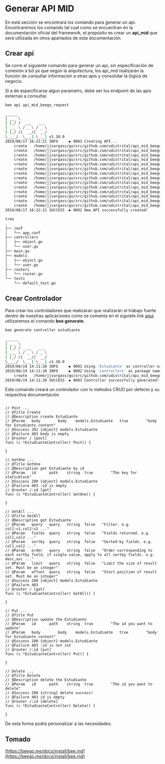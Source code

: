 # Generar API MID

En está sección se encontrará los comando para generar un api. Encontraremos los comando tal cual como se encuentran en la documentación oficial del framework, el propósito es crear un **api_mid** que será utilizada en otros apartados de esta documentación.

## Crear api
Se corre el siguiente comando para generar un api, sin especificación de conexión a bd ya que según la arquitectura, los api_mid realizarán la función de consultar información a otras apis y consolidar la lógica de negocio.

Si a de especificarse algun parametro, debe ser los endpoint de las apis externas a consultar.

```bash
bee api api_mid_beego_request
```

```bash
______
| ___ \
| |_/ /  ___   ___
| ___ \ / _ \ / _ \
| |_/ /|  __/|  __/
\____/  \___| \___| v1.10.0
2019/06/17 16:22:21 INFO     ▶ 0001 Creating API...
	create	 /home/jjvargass/go/src/github.com/udistrital/api_mid_beego_request
	create	 /home/jjvargass/go/src/github.com/udistrital/api_mid_beego_request/conf
	create	 /home/jjvargass/go/src/github.com/udistrital/api_mid_beego_request/controllers
	create	 /home/jjvargass/go/src/github.com/udistrital/api_mid_beego_request/tests
	create	 /home/jjvargass/go/src/github.com/udistrital/api_mid_beego_request/conf/app.conf
	create	 /home/jjvargass/go/src/github.com/udistrital/api_mid_beego_request/models
	create	 /home/jjvargass/go/src/github.com/udistrital/api_mid_beego_request/routers/
	create	 /home/jjvargass/go/src/github.com/udistrital/api_mid_beego_request/controllers/object.go
	create	 /home/jjvargass/go/src/github.com/udistrital/api_mid_beego_request/controllers/user.go
	create	 /home/jjvargass/go/src/github.com/udistrital/api_mid_beego_request/tests/default_test.go
	create	 /home/jjvargass/go/src/github.com/udistrital/api_mid_beego_request/routers/router.go
	create	 /home/jjvargass/go/src/github.com/udistrital/api_mid_beego_request/models/object.go
	create	 /home/jjvargass/go/src/github.com/udistrital/api_mid_beego_request/models/user.go
	create	 /home/jjvargass/go/src/github.com/udistrital/api_mid_beego_request/main.go
2019/06/17 16:22:21 SUCCESS  ▶ 0002 New API successfully created!
```

```bash
tree
.
├── conf
│   └── app.conf
├── controllers
│   ├── object.go
│   └── user.go
├── main.go
├── models
│   ├── object.go
│   └── user.go
├── routers
│   └── router.go
└── tests
    └── default_test.go
```

## Crear Controlador
Para crear los controladores que realizaran que realizarán el trabajo fuerte dentro de nuestras aplicaciones como se comenta en el siguiete link [aqui](https://beego.me/docs/install/bee.md#command-generate) utilizaremos el comando **bee generate**.


```bash
bee generate controller estudiante
```
```bash
______
| ___ \
| |_/ /  ___   ___
| ___ \ / _ \ / _ \
| |_/ /|  __/|  __/
\____/  \___| \___| v1.10.0
2019/06/19 14:11:20 INFO     ▶ 0001 Using 'Estudiante' as controller name
2019/06/19 14:11:20 INFO     ▶ 0002 Using 'controllers' as package name
	create	 /home/jjvargass/go/src/github.com/udistrital/api_mid_beego_request/controllers/estudiante.go
2019/06/19 14:11:20 SUCCESS  ▶ 0003 Controller successfully generated!
```

Este comando creará un controlador con lo métodos CRUD por defecto y su respectiva documentación

```golang

// Post ...
// @Title Create
// @Description create Estudiante
// @Param	body		body 	models.Estudiante	true		"body for Estudiante content"
// @Success 201 {object} models.Estudiante
// @Failure 403 body is empty
// @router / [post]
func (c *EstudianteController) Post() {

}

// GetOne ...
// @Title GetOne
// @Description get Estudiante by id
// @Param	id		path 	string	true		"The key for staticblock"
// @Success 200 {object} models.Estudiante
// @Failure 403 :id is empty
// @router /:id [get]
func (c *EstudianteController) GetOne() {

}

// GetAll ...
// @Title GetAll
// @Description get Estudiante
// @Param	query	query	string	false	"Filter. e.g. col1:v1,col2:v2 ..."
// @Param	fields	query	string	false	"Fields returned. e.g. col1,col2 ..."
// @Param	sortby	query	string	false	"Sorted-by fields. e.g. col1,col2 ..."
// @Param	order	query	string	false	"Order corresponding to each sortby field, if single value, apply to all sortby fields. e.g. desc,asc ..."
// @Param	limit	query	string	false	"Limit the size of result set. Must be an integer"
// @Param	offset	query	string	false	"Start position of result set. Must be an integer"
// @Success 200 {object} models.Estudiante
// @Failure 403
// @router / [get]
func (c *EstudianteController) GetAll() {

}

// Put ...
// @Title Put
// @Description update the Estudiante
// @Param	id		path 	string	true		"The id you want to update"
// @Param	body		body 	models.Estudiante	true		"body for Estudiante content"
// @Success 200 {object} models.Estudiante
// @Failure 403 :id is not int
// @router /:id [put]
func (c *EstudianteController) Put() {

}

// Delete ...
// @Title Delete
// @Description delete the Estudiante
// @Param	id		path 	string	true		"The id you want to delete"
// @Success 200 {string} delete success!
// @Failure 403 id is empty
// @router /:id [delete]
func (c *EstudianteController) Delete() {

}
```
De esta forma podrá personalizar a las necesidades.


## Tomado

[https://beego.me/docs/install/bee.md](https://beego.me/docs/install/bee.md)
